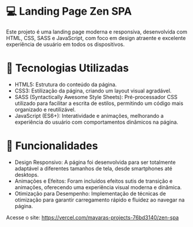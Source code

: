 # 💻 Landing Page Zen SPA

Este projeto é uma landing page moderna e responsiva, desenvolvida com HTML, CSS, SASS e JavaScript, com foco em design atraente e excelente experiência de usuário em todos os dispositivos.

# 🌟 Tecnologias Utilizadas
- HTML5: Estrutura do conteúdo da página.
- CSS3: Estilização da página, criando um layout visual agradável.
- SASS (Syntactically Awesome Style Sheets): Pré-processador CSS utilizado para facilitar a escrita de estilos, permitindo um código mais organizado e reutilizável.
- JavaScript (ES6+): Interatividade e animações, melhorando a experiência do usuário com comportamentos dinâmicos na página.


# 🎨 Funcionalidades
- Design Responsivo: A página foi desenvolvida para ser totalmente adaptável a diferentes tamanhos de tela, desde smartphones até desktops.
- Animações e Efeitos: Foram incluídos efeitos sutis de transição e animações, oferecendo uma experiência visual moderna e dinâmica.
- Otimização para Desempenho: Implementação de técnicas de otimização para garantir carregamento rápido e fluidez ao navegar na página.

Acesse o site: https://vercel.com/mayaras-projects-76bd3140/zen-spa
